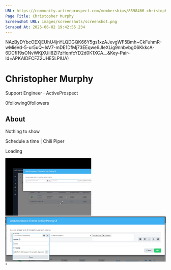 ```yaml
---
URL: https://community.activeprospect.com/memberships/8598466-christopher-murphy
Page Title: Christopher Murphy
Screenshot URL: images/screenshots/screenshot.png
Scraped At: 2025-06-02 19:42:55.234
---
```

NAzByDYbcOEXjEUhU4jnYLQDGQK66Y5gs1xzAJevgWF5Bmh~CkFuhmR-wMieVd-5-ur5uQ~IsV7-mDE1DfMj73EEqwe9JIeXLig9nnbvbg06KkkcA-6DCfI19sONvWKjXUiI8ZI7zHqnfcYD2d0K1XCA__&Key-Pair-Id=APKAIDFCFZ2UHE5LPIUA)

# Christopher Murphy

Support Engineer **·** ActiveProspect

0following0followers

## About

Nothing to show

Schedule a time \| Chili Piper

Loading

![](images/image-1.png)![](images/image-2.png)"
